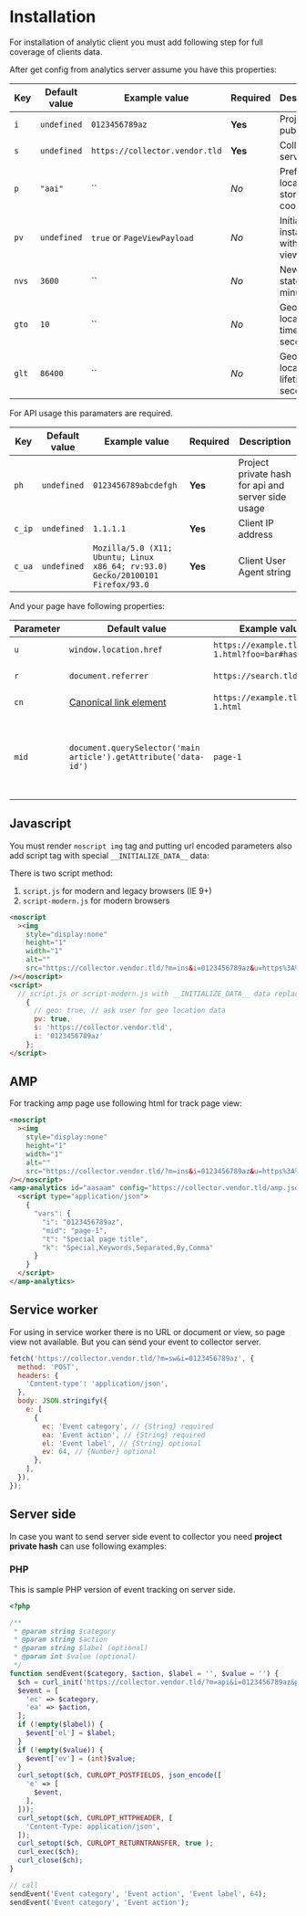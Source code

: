 # Installation

For installation of analytic client you must add following step for full coverage of clients data.

After get config from analytics server assume you have this properties:

| Key   | Default value | Example value                  | Required | Description                         |
| ----- | ------------- | ------------------------------ | -------- | ----------------------------------- |
| `i`   | `undefined`   | `0123456789az`                 | **Yes**  | Project public hash                 |
| `s`   | `undefined`   | `https://collector.vendor.tld` | **Yes**  | Collector server URL                |
| `p`   | `"aai"`       | ``                             | _No_     | Prefix for local storage and cookie |
| `pv`  | `undefined`   | `true` or `PageViewPayload`    | _No_     | Initialize instance with page view  |
| `nvs` | `3600`        | ``                             | _No_     | New visit state in minutes          |
| `gto` | `10`          | ``                             | _No_     | Geo location timeout in seconds     |
| `glt` | `86400`       | ``                             | _No_     | Geo location lifetime in seconds    |

For API usage this paramaters are required.

| Key    | Default value | Example value                                                                  | Required | Description                                        |
| ------ | ------------- | ------------------------------------------------------------------------------ | -------- | -------------------------------------------------- |
| `ph`   | `undefined`   | `0123456789abcdefgh`                                                           | **Yes**  | Project private hash for api and server side usage |
| `c_ip` | `undefined`   | `1.1.1.1`                                                                      | **Yes**  | Client IP address                                  |
| `c_ua` | `undefined`   | `Mozilla/5.0 (X11; Ubuntu; Linux x86_64; rv:93.0) Gecko/20100101 Firefox/93.0` | **Yes**  | Client User Agent string                           |

And your page have following properties:

| Parameter | Default value                                                                  | Example value                                  | Required | Description                                                 |
| --------- | ------------------------------------------------------------------------------ | ---------------------------------------------- | -------- | ----------------------------------------------------------- |
| `u`       | `window.location.href`                                                         | `https://example.tld/page-1.html?foo=bar#hash` | **Yes**  | Actual URL of page                                          |
| `r`       | `document.referrer`                                                            | `https://search.tld/`                          | _No_     | Referrer URL                                                |
| `cn`      | [Canonical link element](https://en.wikipedia.org/wiki/Canonical_link_element) | `https://example.tld/page-1.html`              | _No_     | Canonical URL                                               |
| `mid`     | `document.querySelector('main article').getAttribute('data-id')`               | `page-1`                                       | _No_     | Main identifier represent of main entity identifier of page |

## Javascript

You must render `noscript img` tag and putting url encoded parameters also add script tag with special `__INITIALIZE_DATA__` data:

There is two script method:

1. `script.js` for modern and legacy browsers (IE 9+)
2. `script-modern.js` for modern browsers

```html
<noscript
  ><img
    style="display:none"
    height="1"
    width="1"
    alt=""
    src="https://collector.vendor.tld/?m=ins&i=0123456789az&u=https%3A%2F%2Fexample.tld%2Fpage-1.html%3Ffoo%3Dbar%23hash&r=https%3A%2F%2Fsearch.tld%2F&cn=https%3A%2F%2Fexample.tld%2Fpage-1.html&mid=page-1"
/></noscript>
<script>
  // script.js or script-modern.js with __INITIALIZE_DATA__ data replacement
    {
      // geo: true, // ask user for geo location data
      pv: true,
      s: 'https://collector.vendor.tld',
      i: '0123456789az'
    };
</script>
```

## AMP

For tracking amp page use following html for track page view:

```html
<noscript
  ><img
    style="display:none"
    height="1"
    width="1"
    alt=""
    src="https://collector.vendor.tld/?m=ins&i=0123456789az&u=https%3A%2F%2Fexample.tld%2Fpage-1.html%3Ffoo%3Dbar%23hash&r=https%3A%2F%2Fsearch.tld%2F&cn=https%3A%2F%2Fexample.tld%2Fpage-1.html&mid=page-1"
/></noscript>
<amp-analytics id="aasaam" config="https://collector.vendor.tld/amp.json">
  <script type="application/json">
    {
      "vars": {
        "i": "0123456789az",
        "mid": "page-1",
        "t": "Special page title",
        "k": "Special,Keywords,Separated,By,Comma"
      }
    }
  </script>
</amp-analytics>
```

## Service worker

For using in service worker there is no URL or document or view, so page view not available. But you can send your event to collector server.

```javascript
fetch('https://collector.vendor.tld/?m=sw&i=0123456789az', {
  method: 'POST',
  headers: {
    'Content-type': 'application/json',
  },
  body: JSON.stringify({
    e: [
      {
        ec: 'Event category', // {String} required
        ea: 'Event action', // {String} required
        el: 'Event label', // {String} optional
        ev: 64, // {Number} optional
      },
    ],
  }),
});
```

## Server side

In case you want to send server side event to collector you need **project private hash** can use following examples:

### PHP

This is sample PHP version of event tracking on server side.

```php
<?php

/**
 * @param string $category
 * @param string $action
 * @param string $label (optional)
 * @param int $value (optional)
 */
function sendEvent($category, $action, $label = '', $value = '') {
  $ch = curl_init('https://collector.vendor.tld/?m=api&i=0123456789az&ph=0123456789abcdefgh&c_ip=1.1.1.1&c_ua=Mozilla%2F5.0%20(X11%3B%20Ubuntu%3B%20Linux%20x86_64%3B%20rv%3A93.0)%20Gecko%2F20100101%20Firefox%2F93.0');
  $event = [
    'ec' => $category,
    'ea' => $action,
  ];
  if (!empty($label)) {
    $event['el'] = $label;
  }
  if (!empty($value)) {
    $event['ev'] = (int)$value;
  }
  curl_setopt($ch, CURLOPT_POSTFIELDS, json_encode([
    'e' => [
      $event,
    ],
  ]));
  curl_setopt($ch, CURLOPT_HTTPHEADER, [
    'Content-Type: application/json',
  ]);
  curl_setopt($ch, CURLOPT_RETURNTRANSFER, true );
  curl_exec($ch);
  curl_close($ch);
}

// call
sendEvent('Event category', 'Event action', 'Event label', 64);
sendEvent('Event category', 'Event action');
```
